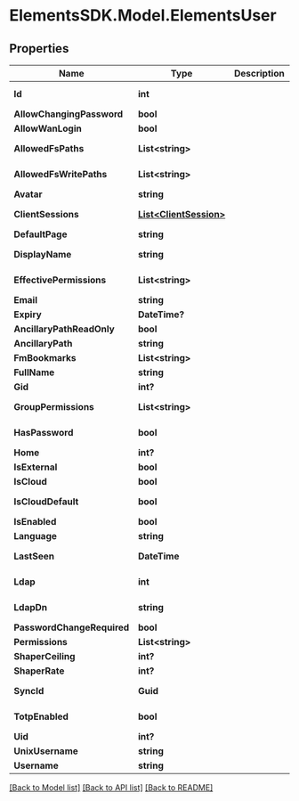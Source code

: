 # ElementsSDK.Model.ElementsUser

## Properties

Name | Type | Description | Notes
------------ | ------------- | ------------- | -------------
**Id** | **int** |  | [optional] [readonly] 
**AllowChangingPassword** | **bool** |  | [optional] 
**AllowWanLogin** | **bool** |  | [optional] 
**AllowedFsPaths** | **List&lt;string&gt;** |  | [optional] [readonly] 
**AllowedFsWritePaths** | **List&lt;string&gt;** |  | [optional] [readonly] 
**Avatar** | **string** |  | [optional] 
**ClientSessions** | [**List&lt;ClientSession&gt;**](ClientSession.md) |  | [optional] [readonly] 
**DefaultPage** | **string** |  | [optional] 
**DisplayName** | **string** |  | [optional] [readonly] 
**EffectivePermissions** | **List&lt;string&gt;** |  | [optional] [readonly] 
**Email** | **string** |  | [optional] 
**Expiry** | **DateTime?** |  | [optional] 
**AncillaryPathReadOnly** | **bool** |  | [optional] 
**AncillaryPath** | **string** |  | [optional] 
**FmBookmarks** | **List&lt;string&gt;** |  | [optional] 
**FullName** | **string** |  | [optional] 
**Gid** | **int?** |  | [optional] 
**GroupPermissions** | **List&lt;string&gt;** |  | [optional] [readonly] 
**HasPassword** | **bool** |  | [optional] [readonly] 
**Home** | **int?** |  | [optional] 
**IsExternal** | **bool** |  | [optional] 
**IsCloud** | **bool** |  | [optional] 
**IsCloudDefault** | **bool** |  | [optional] [readonly] 
**IsEnabled** | **bool** |  | [optional] 
**Language** | **string** |  | [optional] 
**LastSeen** | **DateTime** |  | [optional] [readonly] 
**Ldap** | **int** |  | [optional] [readonly] 
**LdapDn** | **string** |  | [optional] [readonly] 
**PasswordChangeRequired** | **bool** |  | [optional] 
**Permissions** | **List&lt;string&gt;** |  | 
**ShaperCeiling** | **int?** |  | [optional] 
**ShaperRate** | **int?** |  | [optional] 
**SyncId** | **Guid** |  | [optional] [readonly] 
**TotpEnabled** | **bool** |  | [optional] [readonly] 
**Uid** | **int?** |  | [optional] 
**UnixUsername** | **string** |  | [optional] 
**Username** | **string** |  | 

[[Back to Model list]](../#documentation-for-models) [[Back to API list]](../#documentation-for-api-endpoints) [[Back to README]](../)

